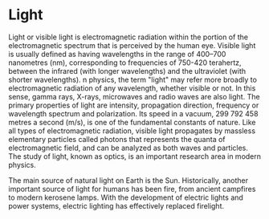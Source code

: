 # Light
Light or visible light is electromagnetic radiation within the portion of the electromagnetic spectrum that is perceived by the human eye. Visible light is usually defined as having wavelengths in the range of 400–700 nanometres (nm), corresponding to frequencies of 750-420 terahertz, between the infrared (with longer wavelengths) and the ultraviolet (with shorter wavelengths).
n physics, the term "light" may refer more broadly to electromagnetic radiation of any wavelength, whether visible or not. In this sense, gamma rays, X-rays, microwaves and radio waves are also light. The primary properties of light are intensity, propagation direction, frequency or wavelength spectrum and polarization. Its speed in a vacuum, 299 792 458 metres a second (m/s), is one of the fundamental constants of nature. Like all types of electromagnetic radiation, visible light propagates by massless elementary particles called photons that represents the quanta of electromagnetic field, and can be analyzed as both waves and particles. The study of light, known as optics, is an important research area in modern physics.

The main source of natural light on Earth is the Sun. Historically, another important source of light for humans has been fire, from ancient campfires to modern kerosene lamps. With the development of electric lights and power systems, electric lighting has effectively replaced firelight.
